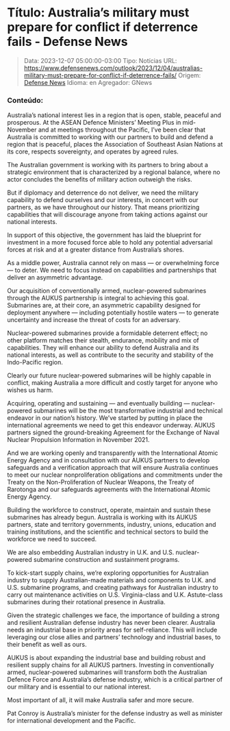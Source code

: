 # Título: Australia’s military must prepare for conflict if deterrence fails - Defense News

>Data: 2023-12-07 05:00:00-03:00
>Tipo: Notícias
>URL: https://www.defensenews.com/outlook/2023/12/04/australias-military-must-prepare-for-conflict-if-deterrence-fails/
>Origem: [Defense News](https://www.defensenews.com)
>Idioma: en
>Agregador: GNews

### Conteúdo:

Australia’s national interest lies in a region that is open, stable, peaceful and prosperous. At the ASEAN Defence Ministers’ Meeting Plus in mid-November and at meetings throughout the Pacific, I’ve been clear that Australia is committed to working with our partners to build and defend a region that is peaceful, places the Association of Southeast Asian Nations at its core, respects sovereignty, and operates by agreed rules.

The Australian government is working with its partners to bring about a strategic environment that is characterized by a regional balance, where no actor concludes the benefits of military action outweigh the risks.

But if diplomacy and deterrence do not deliver, we need the military capability to defend ourselves and our interests, in concert with our partners, as we have throughout our history. That means prioritizing capabilities that will discourage anyone from taking actions against our national interests.

In support of this objective, the government has laid the blueprint for investment in a more focused force able to hold any potential adversarial forces at risk and at a greater distance from Australia’s shores.

As a middle power, Australia cannot rely on mass — or overwhelming force — to deter. We need to focus instead on capabilities and partnerships that deliver an asymmetric advantage.

Our acquisition of conventionally armed, nuclear-powered submarines through the AUKUS partnership is integral to achieving this goal. Submarines are, at their core, an asymmetric capability designed for deployment anywhere — including potentially hostile waters — to generate uncertainty and increase the threat of costs for an adversary.

Nuclear-powered submarines provide a formidable deterrent effect; no other platform matches their stealth, endurance, mobility and mix of capabilities. They will enhance our ability to defend Australia and its national interests, as well as contribute to the security and stability of the Indo-Pacific region.

Clearly our future nuclear-powered submarines will be highly capable in conflict, making Australia a more difficult and costly target for anyone who wishes us harm.

Acquiring, operating and sustaining — and eventually building — nuclear-powered submarines will be the most transformative industrial and technical endeavor in our nation’s history. We’ve started by putting in place the international agreements we need to get this endeavor underway. AUKUS partners signed the ground-breaking Agreement for the Exchange of Naval Nuclear Propulsion Information in November 2021.

And we are working openly and transparently with the International Atomic Energy Agency and in consultation with our AUKUS partners to develop safeguards and a verification approach that will ensure Australia continues to meet our nuclear nonproliferation obligations and commitments under the Treaty on the Non-Proliferation of Nuclear Weapons, the Treaty of Rarotonga and our safeguards agreements with the International Atomic Energy Agency.

Building the workforce to construct, operate, maintain and sustain these submarines has already begun. Australia is working with its AUKUS partners, state and territory governments, industry, unions, education and training institutions, and the scientific and technical sectors to build the workforce we need to succeed.

We are also embedding Australian industry in U.K. and U.S. nuclear-powered submarine construction and sustainment programs.

To kick-start supply chains, we’re exploring opportunities for Australian industry to supply Australian-made materials and components to U.K. and U.S. submarine programs, and creating pathways for Australian industry to carry out maintenance activities on U.S. Virginia-class and U.K. Astute-class submarines during their rotational presence in Australia.

Given the strategic challenges we face, the importance of building a strong and resilient Australian defense industry has never been clearer. Australia needs an industrial base in priority areas for self-reliance. This will include leveraging our close allies and partners’ technology and industrial bases, to their benefit as well as ours.

AUKUS is about expanding the industrial base and building robust and resilient supply chains for all AUKUS partners. Investing in conventionally armed, nuclear-powered submarines will transform both the Australian Defence Force and Australia’s defense industry, which is a critical partner of our military and is essential to our national interest.

Most important of all, it will make Australia safer and more secure.

Pat Conroy is Australia’s minister for the defense industry as well as minister for international development and the Pacific.
